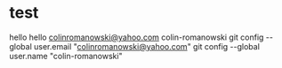# test
hello
hello
colinromanowski@yahoo.com
colin-romanowski
git config --global user.email "colinromanowski@yahoo.com"
git config --global user.name "colin-romanowski"